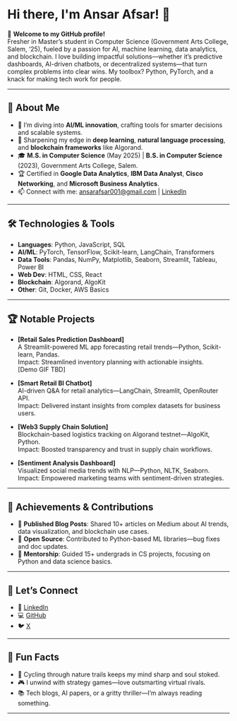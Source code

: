 # Hi there, I'm Ansar Afsar! 👋

🌟 **Welcome to my GitHub profile!**  
Fresher in Master’s student in Computer Science (Government Arts College, Salem, ‘25), fueled by a passion for AI, machine learning, data analytics, and blockchain. I love building impactful solutions—whether it’s predictive dashboards, AI-driven chatbots, or decentralized systems—that turn complex problems into clear wins. My toolbox? Python, PyTorch, and a knack for making tech work for people.

---

## 🚀 About Me
- 🔭 I’m diving into **AI/ML innovation**, crafting tools for smarter decisions and scalable systems.
- 🌱 Sharpening my edge in **deep learning**, **natural language processing**, and **blockchain frameworks** like Algorand.
- 🎓 **M.S. in Computer Science** (May 2025) | **B.S. in Computer Science** (2023), Government Arts College, Salem.
- 🏆 Certified in **Google Data Analytics**, **IBM Data Analyst**, **Cisco Networking**, and **Microsoft Business Analytics**.
- 📫 Connect with me: [ansarafsar001@gmail.com](mailto:ansarafsar001@gmail.com) | [LinkedIn](https://linkedin.com/in/ansarafsar)

---

## 🛠️ Technologies & Tools
- **Languages**: Python, JavaScript, SQL
- **AI/ML**: PyTorch, TensorFlow, Scikit-learn, LangChain, Transformers
- **Data Tools**: Pandas, NumPy, Matplotlib, Seaborn, Streamlit, Tableau, Power BI
- **Web Dev**: HTML, CSS, React
- **Blockchain**: Algorand, AlgoKit
- **Other**: Git, Docker, AWS Basics

---

## 🏆 Notable Projects
- **[**Retail Sales Prediction Dashboard**]**  
   A Streamlit-powered ML app forecasting retail trends—Python, Scikit-learn, Pandas.  
   Impact: Streamlined inventory planning with actionable insights.  
   [Demo GIF TBD]

- **[**Smart Retail BI Chatbot**]**  
   AI-driven Q&A for retail analytics—LangChain, Streamlit, OpenRouter API.  
   Impact: Delivered instant insights from complex datasets for business users.  

- **[**Web3 Supply Chain Solution**]**  
   Blockchain-based logistics tracking on Algorand testnet—AlgoKit, Python.  
   Impact: Boosted transparency and trust in supply chain workflows.  

- **[**Sentiment Analysis Dashboard**]**  
   Visualized social media trends with NLP—Python, NLTK, Seaborn.  
   Impact: Empowered marketing teams with sentiment-driven strategies.  

---

## 🌟 Achievements & Contributions
- 📝 **Published Blog Posts**: Shared 10+ articles on Medium about AI trends, data visualization, and blockchain use cases.
- 🤝 **Open Source**: Contributed to Python-based ML libraries—bug fixes and doc updates.
- 🚀 **Mentorship**: Guided 15+ undergrads in CS projects, focusing on Python and data science basics.

---

## 🌟 Let’s Connect
- 💼 [LinkedIn](https://linkedin.com/in/ansarafsar)  
- 💻 [GitHub](https://github.com/AnsarAfsar)  
- 🐦 [X](https://x.com/ansarafsar)  

---

## 💬 Fun Facts
- 🚴 Cycling through nature trails keeps my mind sharp and soul stoked.
- 🎮 I unwind with strategy games—love outsmarting virtual rivals.
- 📚 Tech blogs, AI papers, or a gritty thriller—I’m always reading something.

---
 <!--✍️ [Portfolio Website](https://your-portfolio.com) *(optional)*  --!>

<!--
**Ansarafsar/Ansarafsar** is a ✨ _special_ ✨ repository because its `README.md` (this file) appears on your GitHub profile.

Here are some ideas to get you started:

- 🔭 I’m currently working on ...
- 🌱 I’m currently learning ...
- 👯 I’m looking to collaborate on ...
- 🤔 I’m looking for help with ...
- 💬 Ask me about ...
- 📫 How to reach me: ...
- 😄 Pronouns: ...
- ⚡ Fun fact: ...
-->
